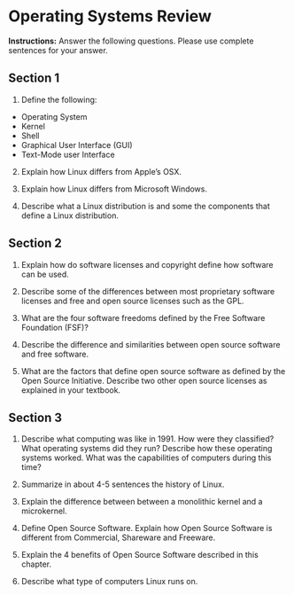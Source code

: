 # Operating Systems Review

**Instructions:** Answer the following questions. Please use complete sentences for your answer. 

## Section 1

1. Define the following:

* Operating System
* Kernel
* Shell
* Graphical User Interface (GUI)
* Text-Mode user Interface

2. Explain how Linux differs from Apple’s OSX.

3. Explain how Linux differs from Microsoft Windows.

4. Describe what a Linux distribution is and some the components that define a
   Linux distribution. 

## Section 2

1. Explain how do software licenses and copyright define how software can be
   used.

2. Describe some of the differences between most proprietary software licenses
   and free and open source licenses such as the GPL.

3. What are the four software freedoms defined by the Free Software Foundation
   (FSF)?

4. Describe the difference and similarities between open source software and
   free software.

5.  What are the factors that define open source software as defined by the Open
    Source Initiative.
Describe two other open source licenses as explained in your textbook.

## Section 3

1. Describe what computing was like in 1991. How were they classified? What
   operating systems did they run? Describe how these operating systems worked.
What was the capabilities of computers during this time? 

2. Summarize in about 4-5 sentences the history of Linux.

3. Explain the difference between between a monolithic kernel and a microkernel.

4. Define Open Source Software. Explain how Open Source Software is different
   from Commercial, Shareware and Freeware.

5. Explain the 4 benefits of Open Source Software described in this chapter. 

6. Describe what type of computers Linux runs on. 

